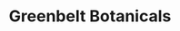 ---
title: "Greenbelt Botanicals"
url: /austin/greenbelt-botanicals-west-gate-boulevard/
shop: cannabis
---
